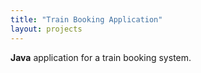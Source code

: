 ```yaml
---
title: "Train Booking Application"
layout: projects
---
```


**Java** application for a train booking system. 